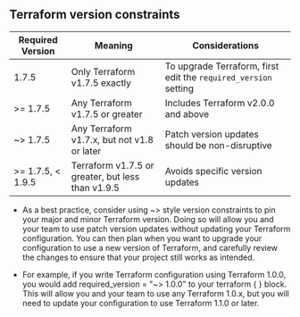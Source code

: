 

## Terraform version constraints


<custom-element data-json="%7B%22type%22%3A%22table-metadata%22%2C%22attributes%22%3A%7B%22title%22%3A%22Terraform%20Version%20Constraints%22%7D%7D" />

| Required Version | Meaning                                      | Considerations                                                                 |
|------------------|----------------------------------------------|-------------------------------------------------------------------------------|
| 1.7.5            | Only Terraform v1.7.5 exactly                | To upgrade Terraform, first edit the `required_version` setting              |
| >= 1.7.5         | Any Terraform v1.7.5 or greater               | Includes Terraform v2.0.0 and above                                           |
| ~> 1.7.5         | Any Terraform v1.7.x, but not v1.8 or later  | Patch version updates should be non-disruptive                               |
| >= 1.7.5, < 1.9.5| Terraform v1.7.5 or greater, but less than v1.9.5 | Avoids specific version updates                                               |


- As a best practice, consider using ~> style version constraints to pin your major and minor Terraform version. Doing so will allow you and your team to use patch version updates without updating your Terraform configuration. You can then plan when you want to upgrade your configuration to use a new version of Terraform, and carefully review the changes to ensure that your project still works as intended.

- For example, if you write Terraform configuration using Terraform 1.0.0, you would add required_version = "~> 1.0.0" to your terraform { } block. This will allow you and your team to use any Terraform 1.0.x, but you will need to update your configuration to use Terraform 1.1.0 or later.